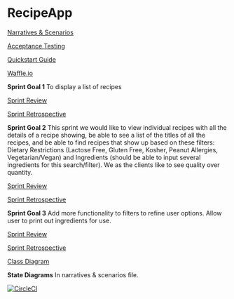 # RecipeApp

[Narratives & Scenarios](https://docs.google.com/document/d/1FErwj0r6H3sooWhP-GS69keH9Yd82cZMn4ozyKQOiTQ/edit)

[Acceptance Testing](https://docs.google.com/document/d/11bX4dJ2bsSNBAllNMX-PoTiyHIzclwUuom-Hn8ESG_I/edit)

[Quickstart Guide](https://docs.google.com/document/d/19yMptJfmb7AkStUOB3_cDUuG6-nDxqHFJUbmSj7XONA/edit?usp=sharing)

[Waffle.io](https://waffle.io/jburger424/RecipeApp)

**Sprint Goal 1**
To display a list of recipes

[Sprint Review]()

[Sprint Retrospective](https://docs.google.com/document/d/1HryWZbYVNODxur1yXP6rqV4fR6MsftjG4-7ZWsklWBo/edit?usp=drive_web&ouid=111990705891974975843)

**Sprint Goal 2**
This sprint we would like to view individual recipes with all the details of a recipe showing,
be able to see a list of the titles of all the recipes, and be able to find recipes that show up
based on these filters: Dietary Restrictions (Lactose Free, Gluten Free, Kosher, Peanut Allergies, Vegetarian/Vegan)
and Ingredients (should be able to input several ingredients for this search/filter). We as the clients like to see quality
over quantity.

[Sprint Review]()

[Sprint Retrospective](https://docs.google.com/document/d/1hxQSgvRUYLYSS3g9ICG4QHyTFqxxVDa-itvjgj7qWFE/edit?usp=drive_web&ouid=111990705891974975843)

**Sprint Goal 3**
Add more functionality to filters to refine user options.  Allow user to print out ingredients for use.

[Sprint Review](https://docs.google.com/document/d/1-88D0DoSAoZNamvetrALz3SLpK2ceWidyaNodmn3H8E/edit)

[Sprint Retrospective](https://docs.google.com/document/d/1IRJoS0MfENCSS1gHFSkJODjEU4u0_MeujLl1K9WDWyQ/edit)

[Class Diagram](https://drive.google.com/file/d/17bLiDXqb09FB6eHTXCG1tmpFz7SE5Dyr/view?usp=sharing)

**State Diagrams**
In narratives & scenarios file.

[![CircleCI](https://circleci.com/gh/jburger424/RecipeApp.svg?style=svg)](https://circleci.com/gh/jburger424/RecipeApp)
